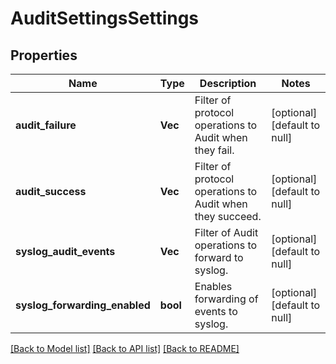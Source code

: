 # AuditSettingsSettings

## Properties
Name | Type | Description | Notes
------------ | ------------- | ------------- | -------------
**audit_failure** | **Vec<String>** | Filter of protocol operations to Audit when they fail. | [optional] [default to null]
**audit_success** | **Vec<String>** | Filter of protocol operations to Audit when they succeed. | [optional] [default to null]
**syslog_audit_events** | **Vec<String>** | Filter of Audit operations to forward to syslog. | [optional] [default to null]
**syslog_forwarding_enabled** | **bool** | Enables forwarding of events to syslog. | [optional] [default to null]

[[Back to Model list]](../README.md#documentation-for-models) [[Back to API list]](../README.md#documentation-for-api-endpoints) [[Back to README]](../README.md)


